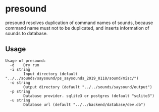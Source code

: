 # presound

presound resolves duplication of command names of sounds, because command name must not to be duplicated, and inserts information of sounds to database.

## Usage

```
Usage of presound:
  -d    Dry run
  -i string
        Input directory (default "../../sounds/saysound/ps_saysounds_2019_0118/sound/misc/")
  -o string
        Output directory (default "../../sounds/saysound/output")
  -p string
        Database provider. sqlite3 or postgres (default "sqlite3")
  -u string
        Database url (default "../../backend/database/dev.db")

```
